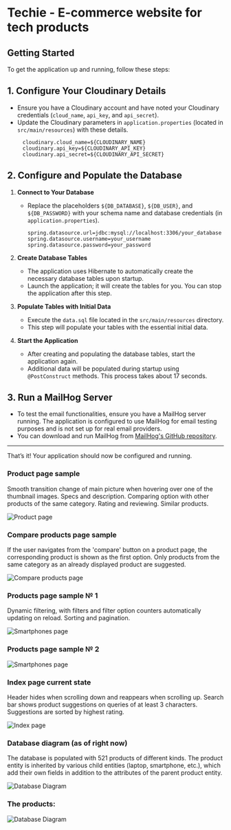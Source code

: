 # Techie - E-commerce website for tech products

## Getting Started

To get the application up and running, follow these steps:

## 1. Configure Your Cloudinary Details
- Ensure you have a Cloudinary account and have noted your Cloudinary credentials (`cloud_name`, `api_key`, and `api_secret`).
- Update the Cloudinary parameters in `application.properties` (located in `src/main/resources`) with these details.
```properties
     cloudinary.cloud_name=${CLOUDINARY_NAME}
     cloudinary.api_key=${CLOUDINARY_API_KEY}
     cloudinary.api_secret=${CLOUDINARY_API_SECRET}
```

## 2. Configure and Populate the Database

1. **Connect to Your Database**
    - Replace the placeholders `${DB_DATABASE}`, `${DB_USER}`, and `${DB_PASSWORD}` with your schema name and database credentials (in `application.properties`).
      ```properties
      spring.datasource.url=jdbc:mysql://localhost:3306/your_database
      spring.datasource.username=your_username
      spring.datasource.password=your_password
      ```

2. **Create Database Tables**
    - The application uses Hibernate to automatically create the necessary database tables upon startup.
    - Launch the application; it will create the tables for you. You can stop the application after this step.

3. **Populate Tables with Initial Data**
    - Execute the `data.sql` file located in the `src/main/resources` directory.
    - This step will populate your tables with the essential initial data.

4. **Start the Application**
    - After creating and populating the database tables, start the application again.
    - Additional data will be populated during startup using `@PostConstruct` methods. This process takes about 17 seconds.

## 3. Run a MailHog Server

- To test the email functionalities, ensure you have a MailHog server running. The application is configured to use MailHog for email testing purposes and is not set up for real email providers.
- You can download and run MailHog from [MailHog's GitHub repository](https://github.com/mailhog/MailHog).

---

That’s it! Your application should now be configured and running.



### Product page sample
Smooth transition change of main picture when hovering over one of the thumbnail images. Specs and description. Comparing option with other products of the same category. Rating and reviewing. Similar products.

<img src="src/main/resources/static/images/products_sample_1.png" alt="Product page">

### Compare products page sample
If the user navigates from the 'compare' button on a product page, the corresponding product is shown as the first option. Only products from the same category as an already displayed product are suggested.

<img src="src/main/resources/static/images/compare-products-sample.png" alt="Compare products page">

### Products page sample № 1
Dynamic filtering, with filters and filter option counters automatically updating on reload. Sorting and pagination.

<img src="src/main/resources/static/images/products_sample_2.png" alt="Smartphones page">

### Products page sample № 2

<img src="src/main/resources/static/images/products_sample_3.png" alt="Smartphones page">

### Index page current state
Header hides when scrolling down and reappears when scrolling up. Search bar shows product suggestions on queries of at least 3 characters. Suggestions are sorted by highest rating.

<img src="src/main/resources/static/images/index_page.png" alt="Index page">

### Database diagram (as of right now)
The database is populated with 521 products of different kinds. The product entity is inherited by various child entities (laptop, smartphone, etc.), which add their own fields in addition to the attributes of the parent product entity.

<img src="src/main/resources/static/images/diagram.png" alt="Database Diagram">

### The products:

<img src="src/main/resources/static/images/products_diagram.png" alt="Database Diagram">



